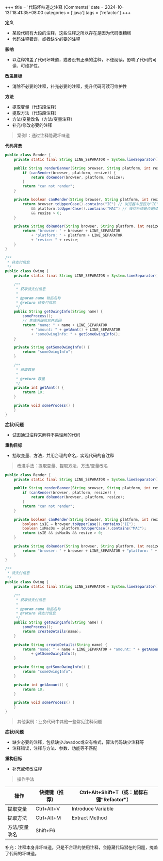 +++
title = '代码坏味道之注释 (Comments)'
date = 2024-10-13T18:41:35+08:00
categories = ['java']
tags = ['refactor']
+++

**定义**

- 某段代码有大段的注释，这些注释之所以存在是因为代码很糟糕
- 代码注释错误，或者缺少必要的注释

**影响**

- 以注释掩盖了代码坏味道，或者没有正确的注释，不便阅读。影响了代码的可读、可维护性。

**改进目标**

- 消除不必要的注释，补充必要的注释，提升代码可读可维护性

**方法**

- 提取变量（代码段注释）
- 提取方法（代码段注释）
- 方法/变量改名（方法/变量注释）
- 补充/修改必要的注释

> 案例1：通过注释隐藏坏味道


**代码背景**

```java
public class Render {
    private static final String LINE_SEPARATOR = System.lineSeparator();

    public String renderBanner(String browser, String platform, int resize) {
        if (canRender(browser, platform, resize)) {
            return doRender(browser, platform, resize);
        }
        return "can not render";
    }

    private boolean canRender(String browser, String platform, int resize) {
        return browser.toUpperCase().contains("IE") // 浏览器中是否为"IE"
            && platform.toUpperCase().contains("MAC") // 操作系统是否是MAC
            && resize > 0;
    }

    private String doRender(String browser, String platform, int resize) {
        return "browser: " + browser + LINE_SEPARATOR
            + "platform: " + platform + LINE_SEPARATOR
            + "resize: " + resize;
    }
}
```

```java
/**
 * 待支付信息
 */
public class Owing {
    private static final String LINE_SEPARATOR = System.lineSeparator();

    /**
     * 获取待支付信息
     * 
     * @param name 物品名称
     * @return 待支付信息
     */
    public String getOwingInfo(String name) {
        someProcess();
        // 生成明细信息并返回
        return "name: " + name + LINE_SEPARATOR
            + "amount: " + getAmnt() + LINE_SEPARATOR
            + "someOwingInfo: " + getSomeOwingInfo();
    }

    private String getSomeOwingInfo() {
        return "someOwingInfo";
    }

    /**
     * 获取数量
     * 
     * @return 数量
     */
    private int getAmnt() {
        return 10;
    }

    private void someProcess() {
    }
}
```

**症状/问题**

- 试图通过注释来解释不易理解的代码

**重构目标**

- 抽取变量、方法，并用合理的命名，实现代码的自注释

> 改进手法：提取变量、提取方法、方法/变量改名


```java
public class Render {
    private static final String LINE_SEPARATOR = System.lineSeparator();

    public String renderBanner(String browser, String platform, int resize) {
        if (canRender(browser, platform, resize)) {
            return doRender(browser, platform, resize);
        }
        return "can not render";
    }

    private boolean canRender(String browser, String platform, int resize) {
        boolean isIE = browser.toUpperCase().contains("IE");
        boolean isMacOs = platform.toUpperCase().contains("MAC");
        return isIE && isMacOs && resize > 0;
    }

    private String doRender(String browser, String platform, int resize) {
        return "browser: " + browser + LINE_SEPARATOR + "platform: " + platform + LINE_SEPARATOR + "resize: " + resize;
    }
}
```

```java
/**
 * 待支付信息
 */
public class Owing {
    private static final String LINE_SEPARATOR = System.lineSeparator();

    /**
     * 获取待支付信息
     * 
     * @param name 物品名称
     * @return 待支付信息
     */
    public String getOwingInfo(String name) {
        someProcess();
        return createDetails(name);
    }

    private String createDetails(String name) {
        return "name: " + name + LINE_SEPARATOR + "amount: " + getAmount() + LINE_SEPARATOR + "someOwingInfo: "
            + getSomeOwingInfo();
    }

    private String getSomeOwingInfo() {
        return "someOwingInfo";
    }

    private int getAmount() {
        return 10;
    }

    private void someProcess() {
    }
}
```

> 其他案例：业务代码中其他一些常见注释问题


**症状/问题**

- 缺少必要的注释，包括缺少Javadoc或空有格式，算法代码缺少注释等
- 注释错误，注释与方法、参数、功能等不匹配

**重构目标**

- 补充或修改注释

> 操作手法

| 操作          | 快捷键（推荐） | Ctrl+Alt+Shift+T（或：鼠标右键“Refactor”） |
| ------------- | -------------- | ------------------------------------------ |
| 提取变量      | Ctrl+Alt+V     | Introduce Variable                         |
| 提取方法      | Ctrl+Alt+M     | Extract Method                             |
| 方法/变量改名 | Shift+F6       |                                            |


补充：注释本身非坏味道，只是不合理的使用注释，会隐藏代码潜在的问题，掩盖了代码的坏味道。
